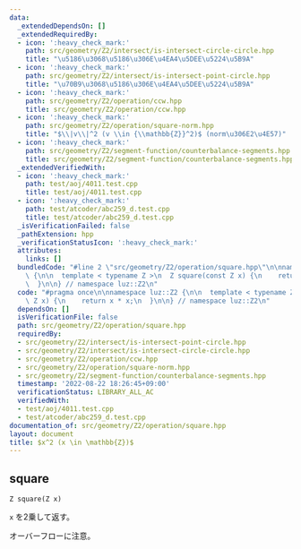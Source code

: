 ```yaml
---
data:
  _extendedDependsOn: []
  _extendedRequiredBy:
  - icon: ':heavy_check_mark:'
    path: src/geometry/Z2/intersect/is-intersect-circle-circle.hpp
    title: "\u5186\u3068\u5186\u306E\u4EA4\u5DEE\u5224\u5B9A"
  - icon: ':heavy_check_mark:'
    path: src/geometry/Z2/intersect/is-intersect-point-circle.hpp
    title: "\u70B9\u3068\u5186\u306E\u4EA4\u5DEE\u5224\u5B9A"
  - icon: ':heavy_check_mark:'
    path: src/geometry/Z2/operation/ccw.hpp
    title: src/geometry/Z2/operation/ccw.hpp
  - icon: ':heavy_check_mark:'
    path: src/geometry/Z2/operation/square-norm.hpp
    title: "$\\|v\\|^2 (v \\in {\\mathbb{Z}}^2)$ (norm\u306E2\u4E57)"
  - icon: ':heavy_check_mark:'
    path: src/geometry/Z2/segment-function/counterbalance-segments.hpp
    title: src/geometry/Z2/segment-function/counterbalance-segments.hpp
  _extendedVerifiedWith:
  - icon: ':heavy_check_mark:'
    path: test/aoj/4011.test.cpp
    title: test/aoj/4011.test.cpp
  - icon: ':heavy_check_mark:'
    path: test/atcoder/abc259_d.test.cpp
    title: test/atcoder/abc259_d.test.cpp
  _isVerificationFailed: false
  _pathExtension: hpp
  _verificationStatusIcon: ':heavy_check_mark:'
  attributes:
    links: []
  bundledCode: "#line 2 \"src/geometry/Z2/operation/square.hpp\"\n\nnamespace luz::Z2\
    \ {\n\n  template < typename Z >\n  Z square(const Z x) {\n    return x * x;\n\
    \  }\n\n} // namespace luz::Z2\n"
  code: "#pragma once\n\nnamespace luz::Z2 {\n\n  template < typename Z >\n  Z square(const\
    \ Z x) {\n    return x * x;\n  }\n\n} // namespace luz::Z2\n"
  dependsOn: []
  isVerificationFile: false
  path: src/geometry/Z2/operation/square.hpp
  requiredBy:
  - src/geometry/Z2/intersect/is-intersect-point-circle.hpp
  - src/geometry/Z2/intersect/is-intersect-circle-circle.hpp
  - src/geometry/Z2/operation/ccw.hpp
  - src/geometry/Z2/operation/square-norm.hpp
  - src/geometry/Z2/segment-function/counterbalance-segments.hpp
  timestamp: '2022-08-22 18:26:45+09:00'
  verificationStatus: LIBRARY_ALL_AC
  verifiedWith:
  - test/aoj/4011.test.cpp
  - test/atcoder/abc259_d.test.cpp
documentation_of: src/geometry/Z2/operation/square.hpp
layout: document
title: $x^2 (x \in \mathbb{Z})$
---
```


## square
```
Z square(Z x)
```

`x` を2乗して返す。

オーバーフローに注意。
